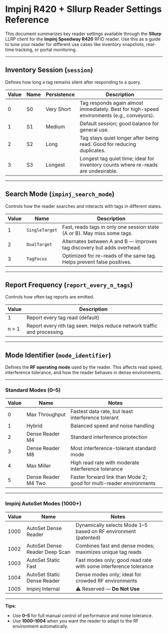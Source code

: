 # Impinj R420 + Sllurp Reader Settings Reference

This document summarizes key reader settings available through the **Sllurp** LLRP client for the **Impinj Speedway R420** RFID reader. Use this as a guide to tune your reader for different use cases like inventory snapshots, real-time tracking, or portal monitoring.

---


## Inventory Session (`session`)

Defines how long a tag remains silent after responding to a query.

| Value | Name | Persistence | Description |
|-------|------|-------------|-------------|
| 0     | S0   | Very Short  | Tag responds again almost immediately. Best for high-speed environments (e.g., conveyors). |
| 1     | S1   | Medium      | Default session; good balance for general use. |
| 2     | S2   | Long        | Tag stays quiet longer after being read. Good for reducing duplicates. |
| 3     | S3   | Longest     | Longest tag quiet time; ideal for inventory counts where re-reads are undesirable. |

---

## Search Mode (`impinj_search_mode`)

Controls how the reader searches and interacts with tags in different states.

| Value | Name          | Description |
|-------|---------------|-------------|
| 1     | `SingleTarget`| Fast, reads tags in only one session state (A or B). May miss some tags. |
| 2     | `DualTarget`  | Alternates between A and B — improves tag discovery but adds overhead. |
| 3     | `TagFocus`    | Optimized for re-reads of the same tag. Helps prevent false positives. |

---

## Report Frequency (`report_every_n_tags`)

Controls how often tag reports are emitted.

| Value | Description |
|-------|-------------|
| 1     | Report every tag read (default) |
| n > 1 | Report every nth tag seen. Helps reduce network traffic and processing. |

---

## Mode Identifier (`mode_identifier`)

Defines the **RF operating mode** used by the reader. This affects read speed, interference tolerance, and how the reader behaves in dense environments.

---

### Standard Modes (0–5)

| Value | Name                  | Notes                                                                 |
|-------|-----------------------|-----------------------------------------------------------------------|
| 0     | Max Throughput        | Fastest data rate, but least interference tolerant                    |
| 1     | Hybrid                | Balanced speed and noise handling                                     |
| 2     | Dense Reader M4       | Standard interference protection                                      |
| 3     | Dense Reader M8       | Most interference-tolerant standard mode                              |
| 4     | Max Miller            | High read rate with moderate interference tolerance                   |
| 5     | Dense Reader M4 Two   | Faster forward link than Mode 2; good for multi-reader environments   |

---

### Impinj AutoSet Modes (1000+)

| Value | Name                             | Notes                                                                 |
|-------|----------------------------------|-----------------------------------------------------------------------|
| 1000  | AutoSet Dense Reader             | Dynamically selects Mode 1–5 based on RF environment (patented)      |
| 1002  | AutoSet Dense Reader Deep Scan   | Combines fast and dense modes; maximizes unique tag reads            |
| 1003  | AutoSet Static Fast              | Fast modes only; good read rate with some interference tolerance     |
| 1004  | AutoSet Static Dense Reader      | Dense modes only; ideal for crowded RF environments                  |
| 1005  | Impinj Internal                  | ⚠️ Reserved — **Do Not Use**                                          |

---

**Tips:**
- Use **0–5** for full manual control of performance and noise tolerance.
- Use **1000–1004** when you want the reader to adapt to the RF environment automatically.